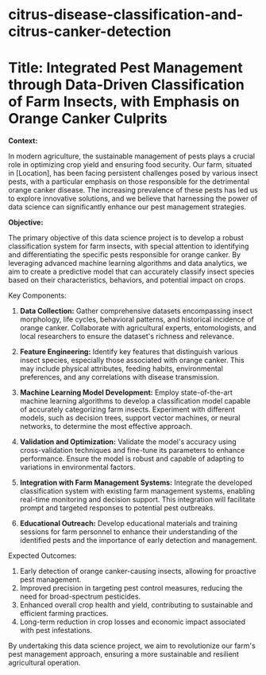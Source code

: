 # citrus-disease-classification-and-citrus-canker-detection

# **Title: Integrated Pest Management through Data-Driven Classification of Farm Insects, with Emphasis on Orange Canker Culprits**

**Context:**

In modern agriculture, the sustainable management of pests plays a crucial role in optimizing crop yield and ensuring food security. Our farm, situated in [Location], has been facing persistent challenges posed by various insect pests, with a particular emphasis on those responsible for the detrimental orange canker disease. The increasing prevalence of these pests has led us to explore innovative solutions, and we believe that harnessing the power of data science can significantly enhance our pest management strategies.

**Objective:**

The primary objective of this data science project is to develop a robust classification system for farm insects, with special attention to identifying and differentiating the specific pests responsible for orange canker. By leveraging advanced machine learning algorithms and data analytics, we aim to create a predictive model that can accurately classify insect species based on their characteristics, behaviors, and potential impact on crops.

Key Components:
1. **Data Collection:** Gather comprehensive datasets encompassing insect morphology, life cycles, behavioral patterns, and historical incidence of orange canker. Collaborate with agricultural experts, entomologists, and local researchers to ensure the dataset's richness and relevance.

2. **Feature Engineering:** Identify key features that distinguish various insect species, especially those associated with orange canker. This may include physical attributes, feeding habits, environmental preferences, and any correlations with disease transmission.

3. **Machine Learning Model Development:** Employ state-of-the-art machine learning algorithms to develop a classification model capable of accurately categorizing farm insects. Experiment with different models, such as decision trees, support vector machines, or neural networks, to determine the most effective approach.

4. **Validation and Optimization:** Validate the model's accuracy using cross-validation techniques and fine-tune its parameters to enhance performance. Ensure the model is robust and capable of adapting to variations in environmental factors.

5. **Integration with Farm Management Systems:** Integrate the developed classification system with existing farm management systems, enabling real-time monitoring and decision support. This integration will facilitate prompt and targeted responses to potential pest outbreaks.

6. **Educational Outreach:** Develop educational materials and training sessions for farm personnel to enhance their understanding of the identified pests and the importance of early detection and management.

Expected Outcomes:
1. Early detection of orange canker-causing insects, allowing for proactive pest management.
2. Improved precision in targeting pest control measures, reducing the need for broad-spectrum pesticides.
3. Enhanced overall crop health and yield, contributing to sustainable and efficient farming practices.
4. Long-term reduction in crop losses and economic impact associated with pest infestations.

By undertaking this data science project, we aim to revolutionize our farm's pest management approach, ensuring a more sustainable and resilient agricultural operation.
